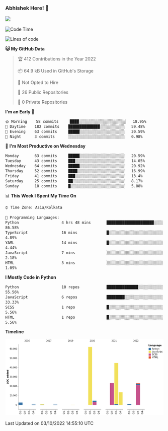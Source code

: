 ### Abhishek Here! 👋
![](https://komarev.com/ghpvc/?username=5parkp1ug&color=green)

<!--
**5parkp1ug/5parkp1ug** is a ✨ _special_ ✨ repository because its `README.md` (this file) appears on your GitHub profile.

Here are some ideas to get you started:

- 🔭 I’m currently working on ...
- 🌱 I’m currently learning ...
- 👯 I’m looking to collaborate on ...
- 🤔 I’m looking for help with ...
- 💬 Ask me about ...
- 📫 How to reach me: ...
- 😄 Pronouns: ...
- ⚡ Fun fact: ...
-->

<!--START_SECTION:waka-->
![Code Time](http://img.shields.io/badge/Code%20Time-483%20hrs%2031%20mins-blue)

![Lines of code](https://img.shields.io/badge/From%20Hello%20World%20I%27ve%20Written-176%20Thousand%20lines%20of%20code-blue)

**🐱 My GitHub Data** 

> 🏆 412 Contributions in the Year 2022
 > 
> 📦 64.9 kB Used in GitHub's Storage 
 > 
> 🚫 Not Opted to Hire
 > 
> 📜 26 Public Repositories 
 > 
> 🔑 0 Private Repositories  
 > 
**I'm an Early 🐤** 

```text
🌞 Morning    58 commits     ████░░░░░░░░░░░░░░░░░░░░░   18.95% 
🌆 Daytime    182 commits    ██████████████░░░░░░░░░░░   59.48% 
🌃 Evening    63 commits     █████░░░░░░░░░░░░░░░░░░░░   20.59% 
🌙 Night      3 commits      ░░░░░░░░░░░░░░░░░░░░░░░░░   0.98%

```
📅 **I'm Most Productive on Wednesday** 

```text
Monday       63 commits     █████░░░░░░░░░░░░░░░░░░░░   20.59% 
Tuesday      43 commits     ███░░░░░░░░░░░░░░░░░░░░░░   14.05% 
Wednesday    64 commits     █████░░░░░░░░░░░░░░░░░░░░   20.92% 
Thursday     52 commits     ████░░░░░░░░░░░░░░░░░░░░░   16.99% 
Friday       41 commits     ███░░░░░░░░░░░░░░░░░░░░░░   13.4% 
Saturday     25 commits     ██░░░░░░░░░░░░░░░░░░░░░░░   8.17% 
Sunday       18 commits     █░░░░░░░░░░░░░░░░░░░░░░░░   5.88%

```


📊 **This Week I Spent My Time On** 

```text
⌚︎ Time Zone: Asia/Kolkata

💬 Programming Languages: 
Python                   4 hrs 48 mins       █████████████████████░░░░   86.58% 
TypeScript               16 mins             █░░░░░░░░░░░░░░░░░░░░░░░░   4.89% 
YAML                     14 mins             █░░░░░░░░░░░░░░░░░░░░░░░░   4.44% 
JavaScript               7 mins              ░░░░░░░░░░░░░░░░░░░░░░░░░   2.18% 
HTML                     3 mins              ░░░░░░░░░░░░░░░░░░░░░░░░░   1.09%

```

**I Mostly Code in Python** 

```text
Python                   10 repos            ██████████████░░░░░░░░░░░   55.56% 
JavaScript               6 repos             ████████░░░░░░░░░░░░░░░░░   33.33% 
SCSS                     1 repo              █░░░░░░░░░░░░░░░░░░░░░░░░   5.56% 
HTML                     1 repo              █░░░░░░░░░░░░░░░░░░░░░░░░   5.56%

```


**Timeline**

![Chart not found](https://raw.githubusercontent.com/5parkp1ug/5parkp1ug/master/charts/bar_graph.png) 


 Last Updated on 03/10/2022 14:55:10 UTC
<!--END_SECTION:waka-->

